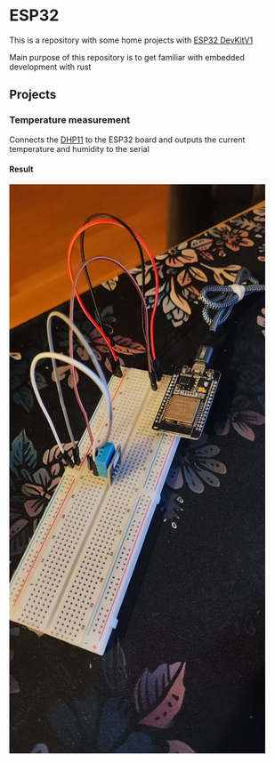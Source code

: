 # ESP32

This is a repository with some home projects with
[ESP32 DevKitV1](https://www.circuitstate.com/pinouts/doit-esp32-devkit-v1-wifi-development-board-pinout-diagram-and-reference/)

Main purpose of this repository is to get familiar with embedded development
with rust

## Projects

### Temperature measurement

Connects the [DHP11](https://components101.com/sensors/dht11-temperature-sensor)
to the ESP32 board and outputs the current temperature and
humidity to the serial

#### Result

![Result](./temperature/media/temperature.jpg)
